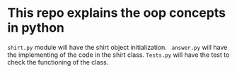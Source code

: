 # This repo explains the oop concepts in python

``` shirt.py ``` module will have the shirt object initialization.
``` answer.py``` will have the implementing of the code in the shirt class.
``` Tests.py ``` will have the test to check the functioning of the class.

